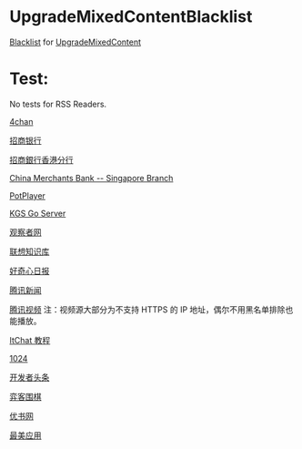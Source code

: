 # UpgradeMixedContentBlacklist

[Blacklist](https://raw.githubusercontent.com/ivysrono/UpgradeMixedContentBlacklist/master/Blacklist.json) for [UpgradeMixedContent](https://github.com/gloomy-ghost/UpgradeMixedContent)

# Test:

No tests for RSS Readers.

[4chan](https://www.4chan.org/)

[招商银行](https://www.cmbchina.com/cmbinfo/)

[招商銀行香港分行](https://hk.cmbchina.com/)

[China Merchants Bank -- Singapore Branch](https://sg.cmbchina.com/)

[PotPlayer](https://potplayer.daum.net/)

[KGS Go Server](https://www.gokgs.com/)

[观察者网](https://www.guancha.cn/chenjing/2017_03_16_399011_s.shtml)

[联想知识库](https://iknow.lenovo.com.cn/detail/dc_153184.html)

[好奇心日报](https://www.qdaily.com/)

[腾讯新闻](https://view.inews.qq.com/a/TEC2016121302749602)

[腾讯视频](https://v.qq.com/x/page/u0115g0auru.html)    注：视频源大部分为不支持 HTTPS 的 IP 地址，偶尔不用黑名单排除也能播放。

[ItChat 教程](https://itchat.readthedocs.io/zh/latest/tutorial/tutorial0/)

[1024](https://www.t66y.com/htm_data/4/1702/2266673.html)

[开发者头条](https://toutiao.io/posts/48x2bx/preview)

[弈客围棋](https://www.yikeweiqi.com/news/topline/28624/)

[优书网](https://www.yousuu.com/)

[最美应用](https://www.zuimeia.com/)
